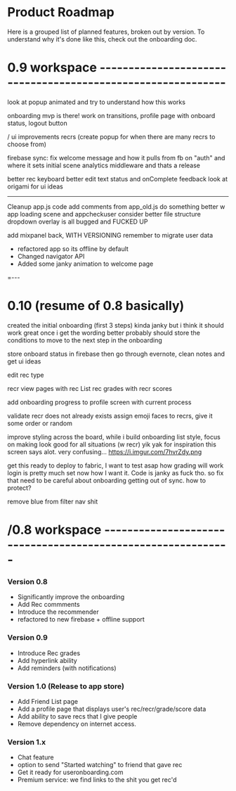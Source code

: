 # Product Roadmap
Here is a grouped list of planned features, broken out by version. To understand why it's done like this, check out the onboarding doc.

# 0.9 workspace ------------------------------------------------------------

look at popup animated and try to understand how this works

onboarding mvp is there!
work on transitions, profile page with onboard status, logout button


/ ui improvements
recrs (create popup for when there are many recrs to choose from)

firebase sync: fix welcome message and how it pulls from fb on "auth" and where it sets initial scene
analytics middleware
and thats a release

better rec keyboard
better edit text status and onComplete feedback
look at origami for ui ideas

---
Cleanup
app.js code add comments from app_old.js
do something better w app loading scene and appcheckuser
consider better file structure
dropdown overlay is all bugged and FUCKED UP

add mixpanel back, WITH VERSIONING
remember to migrate user data




 - refactored app so its offline by default
 - Changed navigator API
 - Added some janky animation to welcome page

=---

# 0.10 (resume of 0.8 basically)

created the initial onboarding (first 3 steps)
kinda janky but i think it should work great once i get the wording better
probably should store the conditions to move to the next step in the onboarding

store onboard status in firebase
then go through evernote, clean notes and get ui ideas

edit rec type

recr view pages with rec List
rec grades with recr scores


add onboarding progress to profile screen with current process

validate recr does not already exists
assign emoji faces to recrs, give it some order or random

improve styling across the board, while i build onboarding
list style, focus on making look good for all situations (w recr)
  yik yak for inspiration
this screen says alot. very confusing... https://i.imgur.com/7hvrZdy.png

get this ready to deploy to fabric, I want to test asap how grading will work
login is pretty much set now how I want it. Code is janky as fuck tho. so fix that
need to be careful about onboarding getting out of sync. how to protect?

remove blue from filter nav shit

# /0.8 workspace ------------------------------------------------------------

### Version 0.8
 - Significantly improve the onboarding
 - Add Rec commments
 - Introduce the recommender
 - refactored to new firebase + offline support

### Version 0.9
 - Introduce Rec grades
 - Add hyperlink ability
 - Add reminders (with notifications)

### Version 1.0 (Release to app store)
 - Add Friend List page
 - Add a profile page that displays user's rec/recr/grade/score data
 - Add ability to save recs that I give people
 - Remove dependency on internet access.

### Version 1.x
 - Chat feature
 - option to send "Started watching" to friend that gave rec
 - Get it ready for useronboarding.com
 - Premium service: we find links to the shit you get rec'd
